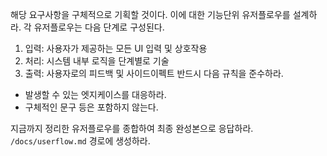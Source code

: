 해당 요구사항을 구체적으로 기획할 것이다. 이에 대한 기능단위 유저플로우를 설계하라.
각 유저플로우는 다음 단계로 구성된다.
1. 입력: 사용자가 제공하는 모든 UI 입력 및 상호작용
2. 처리: 시스템 내부 로직을 단계별로 기술
3. 출력: 사용자로의 피드백 및 사이드이펙트
반드시 다음 규칙을 준수하라.
- 발생할 수 있는 엣지케이스를 대응하라.
- 구체적인 문구 등은 포함하지 않는다.

지금까지 정리한 유저플로우를 종합하여 최종 완성본으로 응답하라.
`/docs/userflow.md` 경로에 생성하라.